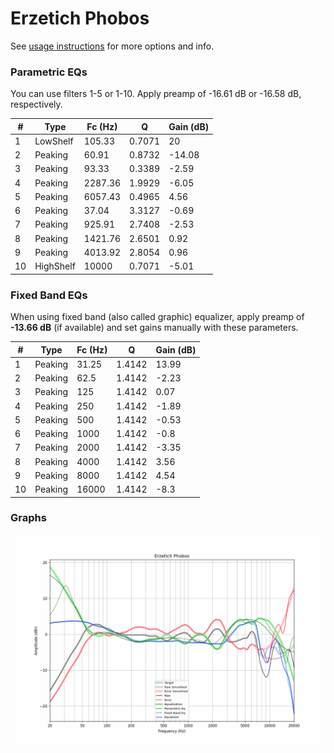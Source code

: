 # Erzetich Phobos
See [usage instructions](https://github.com/jaakkopasanen/AutoEq#usage) for more options and info.

### Parametric EQs
You can use filters 1-5 or 1-10. Apply preamp of -16.61 dB or -16.58 dB, respectively.

|   # | Type      |   Fc (Hz) |      Q |   Gain (dB) |
|-----|-----------|-----------|--------|-------------|
|   1 | LowShelf  |    105.33 | 0.7071 |       20    |
|   2 | Peaking   |     60.91 | 0.8732 |      -14.08 |
|   3 | Peaking   |     93.33 | 0.3389 |       -2.59 |
|   4 | Peaking   |   2287.36 | 1.9929 |       -6.05 |
|   5 | Peaking   |   6057.43 | 0.4965 |        4.56 |
|   6 | Peaking   |     37.04 | 3.3127 |       -0.69 |
|   7 | Peaking   |    925.91 | 2.7408 |       -2.53 |
|   8 | Peaking   |   1421.76 | 2.6501 |        0.92 |
|   9 | Peaking   |   4013.92 | 2.8054 |        0.96 |
|  10 | HighShelf |  10000    | 0.7071 |       -5.01 |

### Fixed Band EQs
When using fixed band (also called graphic) equalizer, apply preamp of **-13.66 dB** (if available) and set gains manually with these parameters.

|   # | Type    |   Fc (Hz) |      Q |   Gain (dB) |
|-----|---------|-----------|--------|-------------|
|   1 | Peaking |     31.25 | 1.4142 |       13.99 |
|   2 | Peaking |     62.5  | 1.4142 |       -2.23 |
|   3 | Peaking |    125    | 1.4142 |        0.07 |
|   4 | Peaking |    250    | 1.4142 |       -1.89 |
|   5 | Peaking |    500    | 1.4142 |       -0.53 |
|   6 | Peaking |   1000    | 1.4142 |       -0.8  |
|   7 | Peaking |   2000    | 1.4142 |       -3.35 |
|   8 | Peaking |   4000    | 1.4142 |        3.56 |
|   9 | Peaking |   8000    | 1.4142 |        4.54 |
|  10 | Peaking |  16000    | 1.4142 |       -8.3  |

### Graphs
![](./Erzetich%20Phobos.png)
